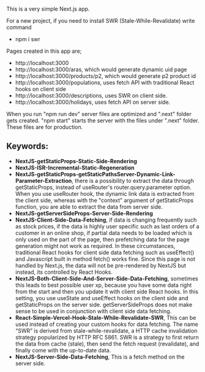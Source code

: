 This is a very simple Next.js app.

For a new project, if you need to install SWR (Stale-While-Revalidate) write command
- npm i swr

Pages created in this app are;
- http://localhost:3000
- http://localhost:3000/aras, which would generate dynamic uid page
- http://localhost:3000/products/p2, which would generate p2 product id 
- http://localhost:3000/populations, uses fetch API with traditional React hooks on client side
- http://localhost:3000/descriptions, uses SWR on client side.
- http://localhost:3000/holidays, uses fetch API on server side.


When you run "npm run dev" server files are optimized and ".next" folder gets created.
"npm start" starts the server with the files under ".next" folder. These files are for production.

## Keywords:
- **NextJS-getStaticProps-Static-Side-Rendering**
- **NextJS-ISR-Incremental-Static-Regeneration**
- **NextJS-getStaticProps-getStaticPathsServer-Dynamic-Link-Parameter-Extraction**, there is a possibility to extract the data through getStaticProps, instead of useRouter's router.query.parameter option. When you use useRouter hook, the dynamic link data is extracted from the client side, whereas with the "context" argument of getStaticProps function, you are able to extract the data from server side.
- **NextJS-getServerSideProps-Server-Side-Rendering**
- **NextJS-Client-Side-Data-Fetching**, if data is changing frequently such as stock prices, if the data is highly user specific such as last orders of a customer in an online shop, if partial data needs to be loaded which is only used on the part of the page, then prefetching data for the page generation might not work as required. In these circumstances, traditional React hooks for client side data fetching such as useEffect() and Javascript built in method fetch() works fine. Since this page is not handled by Next.js, the data will not be pre-rendered by NextJS but instead, its controlled by React Hooks.
- **NextJS-Both-Client-Side-And-Server-Side-Data-Fetching**, sometimes this leads to best possible user xp, because you have some data right from the start and then you update it with client side React hooks. In this setting, you use useState and useEffect hooks on the client side and getStaticProps on the server side. getServerSideProps does not make sense to be used in conjunction with client side data fetching.
- **React-Simple-Vercel-Hook-Stale-While-Revalidate-SWR**, This can be used instead of creating your custom hooks for data fetching. The name “SWR” is derived from stale-while-revalidate, a HTTP cache invalidation strategy popularized by HTTP RFC 5861. SWR is a strategy to first return the data from cache (stale), then send the fetch request (revalidate), and finally come with the up-to-date data.
- **NextJS-Server-Side-Data-Fetching**, This is a fetch method on the server side.